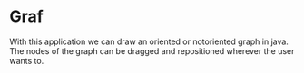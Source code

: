 # Graf
With this application we can draw an oriented or notoriented graph in java. 
The nodes of the graph can be dragged and repositioned wherever the user wants to.
